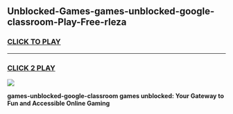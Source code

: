 
## Unblocked-Games-games-unblocked-google-classroom-Play-Free-rleza
<h3>
<a href="https://premium76.site?title=games-unblocked-google-classroom&ref=15A">CLICK TO PLAY</a></h3>
<hr>

<h3>
<a href="https://premium76.site?title=games-unblocked-google-classroom&ref=15A">CLICK 2 PLAY</a>
  
</h3>

<a href="https://premium76.site?title=games-unblocked-google-classroom&ref=15A"><img src="https://clearcache.store/games.png"></a>


**games-unblocked-google-classroom games unblocked: Your Gateway to Fun and Accessible Online Gaming**
